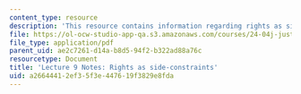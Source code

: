 ```yaml
---
content_type: resource
description: 'This resource contains information regarding rights as side-constraints. '
file: https://ol-ocw-studio-app-qa.s3.amazonaws.com/courses/24-04j-justice-spring-2012/a26644412ef35f3e447619f3829e8fda_MIT24_04JS12_lec09.pdf
file_type: application/pdf
parent_uid: ae2c7261-d14a-b8d5-94f2-b322ad88a76c
resourcetype: Document
title: 'Lecture 9 Notes: Rights as side-constraints'
uid: a2664441-2ef3-5f3e-4476-19f3829e8fda
---
```

